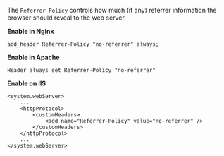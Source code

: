 The `Referrer-Policy` controls how much (if any) referrer information the browser should reveal to the web server.

**Enable in Nginx**

```
add_header Referrer-Policy "no-referrer" always;
```

**Enable in Apache**

```
Header always set Referrer-Policy "no-referrer"
```

**Enable on IIS**

```
<system.webServer>
    ...
    <httpProtocol>
        <customHeaders>
            <add name="Referrer-Policy" value="no-referrer" />
        </customHeaders>
    </httpProtocol>
    ...
</system.webServer>
```

